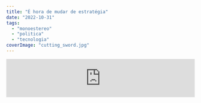 ```yaml
---
title: "É hora de mudar de estratégia"
date: "2022-10-31"
tags: 
  - "monoestereo"
  - "politica"
  - "tecnologia"
coverImage: "cutting_sword.jpg"
---
```


<iframe src="https://anchor.fm/monoestereo/embed/episodes/hora-de-mudar-de-estratgia-e1q1c8j" height="102px" width="100%" frameborder="0" scrolling="no"></iframe>
